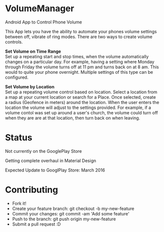 # VolumeManager
Android App to Control Phone Volume

This App lets you have the ability to automate your phones volume settings between off, vibrate of ring modes. There are two ways to create volume controls.

<b>Set Volume on Time Range</b><br>
Set up a repeating start and stop times, when the volume automatically changes on a particular day. For example, having a setting where Monday through Friday the volume turns off at 11 pm and turns back on at 8 am. This would to quite your phone overnight. Multiple settings of this type can be configured.

<b>Set Volume by Location</b><br>
Set up a repeating volume control based on location. Select a location from a map at your current location or search for a Place. Once selected, create a radius (Geofence in meters) around the location. When the user enters the location the volume will adjust to the settings provided. For example, if a volume contol was set up around a user's church, the volume could turn off when they are are at that location, then turn back on when leaving.<br>

# Status
Not currently on the GooglePlay Store

Getting complete overhaul in Material Design

Expected Update to GooglPlay Store: March 2016

# Contributing<br>
* Fork it!
* Create your feature branch: git checkout -b my-new-feature
* Commit your changes: git commit -am 'Add some feature'
* Push to the branch: git push origin my-new-feature
* Submit a pull request :D
